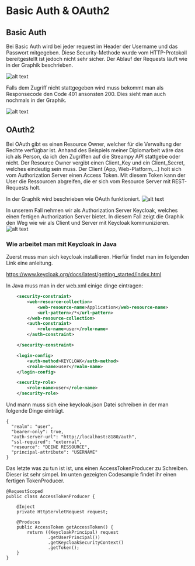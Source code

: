 # Basic Auth & OAuth2
## Basic Auth
Bei Basic Auth wird bei jeder request im Header der Username und das Passwort mitgegeben. Diese Security-Methode wurde vom HTTP-Protokoll bereitgestellt ist jedoch nicht sehr sicher. 
Der Ablauf der Requests läuft wie in der Graphik beschrieben.

![alt text](https://github.com/1819-5ahif-nvs/1819-5ahif-nvs-assignment04-referate-DaStanzel/tree/master/IMG/basicauth1.png)

Falls dem Zugriff nicht stattgegeben wird muss bekommt man als Responsecode den Code 401 ansonsten 200. Dies sieht man auch nochmals in der Graphik.

![alt text](https://github.com/1819-5ahif-nvs/1819-5ahif-nvs-assignment04-referate-DaStanzel/tree/master/IMG/basicauth.png)

## OAuth2
Bei OAuth gibt es einen Resource Owner, welcher für die Verwaltung der Rechte verfügbar ist. Anhand des Beispiels meiner Diplomarbeit wäre das ich als Person, da ich den Zugriffen auf die Streampy API stattgebe oder nicht.
Der Resource Owner vergibt einen Client_Key und ein Client_Secret, welches eindeutig sein muss. Der Client (App, Web-Platform,...) holt sich vom Authorization Server einen Access Token. Mit diesem Token kann der User die Ressourcen abgreifen, die er sich vom Resource Server mit REST-Requests holt.

In der Graphik wird beschrieben wie OAuth funktioniert.
![alt text](https://github.com/1819-5ahif-nvs/1819-5ahif-nvs-assignment04-referate-DaStanzel/tree/master/IMG/Oauth.png)

In unserem Fall nehmen wir als Authorization Server Keycloak, welches einen fertigen Authorization Server bietet.
In diesem Fall zeigt die Graphik den Weg wie wir als Client und Server mit Keycloak kommunizieren.
![alt text](https://github.com/1819-5ahif-nvs/1819-5ahif-nvs-assignment04-referate-DaStanzel/tree/master/IMG/oauth1.png)

### Wie arbeitet man mit Keycloak in Java
Zuerst muss man sich keycloak installieren. Hierfür findet man im folgenden Link eine anleitung.


https://www.keycloak.org/docs/latest/getting_started/index.html


In Java muss man in der web.xml einige dinge eintragen:
```xml
    <security-constraint>
        <web-resource-collection>
            <web-resource-name>Application</web-resource-name>
            <url-pattern>/*</url-pattern>
        </web-resource-collection>
        <auth-constraint>
            <role-name>user</role-name>
        </auth-constraint>

    </security-constraint>

    <login-config>
        <auth-method>KEYCLOAK</auth-method>
        <realm-name>user</realm-name>
    </login-config>

    <security-role>
        <role-name>user</role-name>
    </security-role>
```

Und mann muss sich eine keycloak.json Datei schreiben in der man folgende Dinge einträgt.

```
{
  "realm": "user",
  "bearer-only": true,
  "auth-server-url": "http://localhost:8180/auth",
  "ssl-required": "external",
  "resource": "DEINE RESSOURCE",
  "principal-attribute": "USERNAME"
}
```
Das letzte was zu tun ist ist, uns einen AccessTokenProducer zu Schreiben. Dieser ist sehr simpel. Im unten gezeigten Codesample findet ihr einen fertigen TokenProducer.


```
@RequestScoped
public class AccessTokenProducer {

    @Inject
    private HttpServletRequest request;

    @Produces
    public AccessToken getAccessToken() {
        return ((KeycloakPrincipal) request
                .getUserPrincipal())
                .getKeycloakSecurityContext()
                .getToken();
    }
}

```
